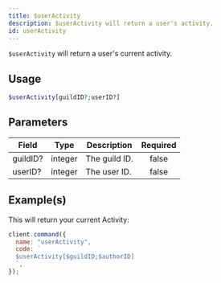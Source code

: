```yaml
---
title: $userActivity
description: $userActivity will return a user's activity.
id: userActivity
---
```


`$userActivity` will return a user's current activity.

## Usage

```php
$userActivity[guildID?;userID?]
```

## Parameters

| Field    | Type    | Description   | Required |
| -------- | ------- | ------------- | :------: |
| guildID? | integer | The guild ID. |  false   |
| userID?  | integer | The user ID.  |  false   |

## Example(s)

This will return your current Activity:

```javascript
client.command({
  name: "userActivity",
  code: `
  $userActivity[$guildID;$authorID]
  `,
});
```
